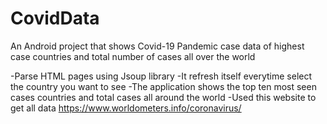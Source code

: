 # CovidData
An Android project that shows Covid-19 Pandemic case data of highest case countries and total number of cases all over the world

-Parse HTML pages using Jsoup library
-It refresh itself everytime select the country you want to see
-The application shows the top ten most seen cases countries and total cases all around the world
-Used this website to get all data https://www.worldometers.info/coronavirus/
